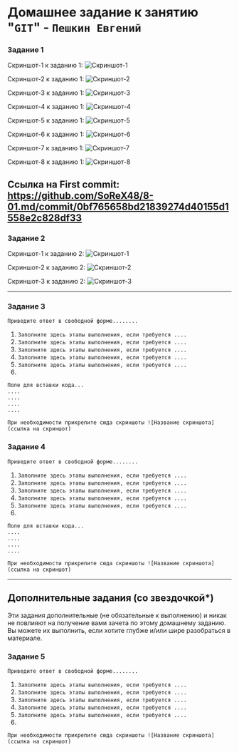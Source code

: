 # Домашнее задание к занятию "`GIT`" - `Пешкин Евгений`


### Задание 1

Скриншот-1 к заданию 1:
![Скриншот-1](https://github.com/SoReX48/8-01.md/tree/master/img/1.png)

Скриншот-2 к заданию 1:
![Скриншот-2](https://github.com/SoReX48/8-01.md/tree/master/img/2.png)

Скриншот-3 к заданию 1:
![Скриншот-3](https://github.com/SoReX48/8-01.md/tree/master/img/3.png)

Скриншот-4 к заданию 1:
![Скриншот-4](https://github.com/SoReX48/8-01.md/tree/master/img/4.png)

Скриншот-5 к заданию 1:
![Скриншот-5](https://github.com/SoReX48/8-01.md/tree/master/img/5.png)

Скриншот-6 к заданию 1:
![Скриншот-6](https://github.com/SoReX48/8-01.md/tree/master/img/6.png)

Скриншот-7 к заданию 1:
![Скриншот-7](https://github.com/SoReX48/8-01.md/tree/master/img/7.png)

Скриншот-8 к заданию 1:
![Скриншот-8](https://github.com/SoReX48/8-01.md/tree/master/img/8.png)

Ссылка на First commit: https://github.com/SoReX48/8-01.md/commit/0bf765658bd21839274d40155d1558e2c828df33
---

### Задание 2


Скриншот-1 к заданию 2:
![Скриншот-1](https://github.com/SoReX48/8-01.md/tree/master/img/2.1.png)

Скриншот-2 к заданию 2:
![Скриншот-2](https://github.com/SoReX48/8-01.md/tree/master/img/2.2.png)

Скриншот-3 к заданию 2:
![Скриншот-3](https://github.com/SoReX48/8-01.md/tree/master/img/2.3.png)


---

### Задание 3

`Приведите ответ в свободной форме........`

1. `Заполните здесь этапы выполнения, если требуется ....`
2. `Заполните здесь этапы выполнения, если требуется ....`
3. `Заполните здесь этапы выполнения, если требуется ....`
4. `Заполните здесь этапы выполнения, если требуется ....`
5. `Заполните здесь этапы выполнения, если требуется ....`
6. 

```
Поле для вставки кода...
....
....
....
....
```

`При необходимости прикрепитe сюда скриншоты
![Название скриншота](ссылка на скриншот)`

### Задание 4

`Приведите ответ в свободной форме........`

1. `Заполните здесь этапы выполнения, если требуется ....`
2. `Заполните здесь этапы выполнения, если требуется ....`
3. `Заполните здесь этапы выполнения, если требуется ....`
4. `Заполните здесь этапы выполнения, если требуется ....`
5. `Заполните здесь этапы выполнения, если требуется ....`
6. 

```
Поле для вставки кода...
....
....
....
....
```

`При необходимости прикрепитe сюда скриншоты
![Название скриншота](ссылка на скриншот)`

---
## Дополнительные задания (со звездочкой*)

Эти задания дополнительные (не обязательные к выполнению) и никак не повлияют на получение вами зачета по этому домашнему заданию. Вы можете их выполнить, если хотите глубже и/или шире разобраться в материале.

### Задание 5

`Приведите ответ в свободной форме........`

1. `Заполните здесь этапы выполнения, если требуется ....`
2. `Заполните здесь этапы выполнения, если требуется ....`
3. `Заполните здесь этапы выполнения, если требуется ....`
4. `Заполните здесь этапы выполнения, если требуется ....`
5. `Заполните здесь этапы выполнения, если требуется ....`
6. 

`При необходимости прикрепитe сюда скриншоты
![Название скриншота](ссылка на скриншот)`
